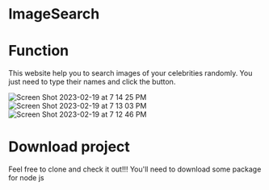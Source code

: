 # ImageSearch

# Function
This website help you to search images of your celebrities randomly. You just need to type their names and click the button.

![Screen Shot 2023-02-19 at 7 14 25 PM](https://user-images.githubusercontent.com/113895096/219967767-2ca23bb1-4077-44ff-a94c-6b3bd18c82cd.png)
![Screen Shot 2023-02-19 at 7 13 03 PM](https://user-images.githubusercontent.com/113895096/219967778-2b5ad7b0-a101-4424-a986-d0c4d44b2416.png)
![Screen Shot 2023-02-19 at 7 12 46 PM](https://user-images.githubusercontent.com/113895096/219967782-59df65c3-9d25-42a1-858b-18d3d7ccb774.png)

# Download project
Feel free to clone and check it out!!! You'll need to download some package for node js
